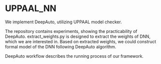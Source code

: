 # UPPAAL_NN
We implement DeepAuto, utilizing UPPAAL model checker.

The repository contains experiments, showing the practicability of DeepAuto. extract_weights.py is designed to extract the weights of DNN, which we are interested in. Based on extracted weights, we could construct formal model of the DNN following DeepAuto algorithm.

DeepAuto workflow describes the running process of our framework.
